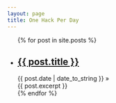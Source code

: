 ```yaml
---
layout: page
title: One Hack Per Day
---
```

<ul class="posts">
  {% for post in site.posts %}
    <li>
      <h2 class="the-post-link"><a href="{{ BASE_PATH }}{{ post.url }}">{{ post.title }}</a></h2> <span>{{ post.date | date_to_string }}</span> &raquo; 
      <div class="the-post-excerpt">
        {{ post.excerpt }}
      </div>
    </li>
  {% endfor %}
</ul>
